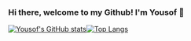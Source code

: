 ### Hi there, welcome to my Github! I'm Yousof 👋

[![Yousof's GitHub stats](https://github-readme-stats.vercel.app/api?username=ywakili18&show_icons=true&theme=dracula)](https://github.com/anuraghazra/github-readme-stats)[![Top Langs](https://github-readme-stats.vercel.app/api/top-langs/?username=ywakili18&show_icons=true&theme=dracula)](https://github.com/anuraghazra/github-readme-stats)

